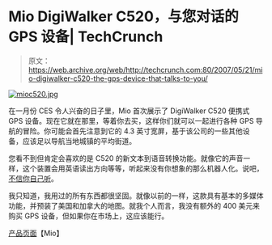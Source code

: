 # Mio DigiWalker C520，与您对话的 GPS 设备| TechCrunch

> 原文：<https://web.archive.org/web/http://techcrunch.com:80/2007/05/21/mio-digiwalker-c520-the-gps-device-that-talks-to-you/>

[![mioc520.jpg](img/67ce3d58608dea83e4a9d2c5f7a93fcd.png)](https://web.archive.org/web/20131222174514/http://old.crunchgear.com/wp-content/uploads/mioc520.jpg "mioc520.jpg")

在一月份 CES 令人兴奋的日子里，Mio 首次展示了 DigiWalker C520 便携式 GPS 设备。现在它就在那里，等着你去买，这样你们就可以一起进行各种 GPS 导航的冒险。你可能会首先注意到它的 4.3 英寸宽屏，基于该公司的一些其他设备，应该足以导航当地城镇的平均街道。

您看不到但肯定会喜欢的是 C520 的新文本到语音转换功能。就像它的声音一样，这个装置会用英语读出方向等等，听起来没有你想象的那么机器人化。说吧，[不信你自己听](https://web.archive.org/web/20131222174514/mms://a66.v167314.c16731.g.vm.akamaistream.net/7/66/16731/1179449/stream-1.onstreammedia.com/cdn_stream/multivu/11466/28390.wma)。

我只知道，我用过的所有东西都很坚固。就像以前的一样，这款具有基本的多媒体功能，并预装了美国和加拿大的地图。就我个人而言，我没有额外的 400 美元来购买 GPS 设备，但如果你在市场上，这应该能行。

[产品页面](https://web.archive.org/web/20131222174514/http://www.mio-tech.com/gps-navigation-products-c520-overview.htm)【Mio】